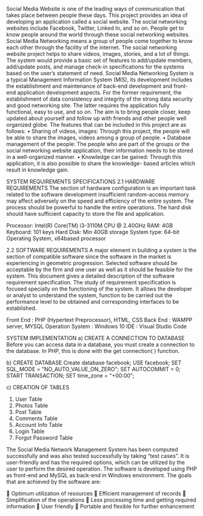 Social Media Website is one of the leading ways of communication that takes place between people these days. This project provides an idea of developing an application called a social website. The social networking websites include Facebook, Twitter, Linked In, and 
so on. People get to know people around the world through these social networking websites. Social Media Networking means a group of people come together to know each other through the facility of the internet. The social networking website project helps to share videos, images, stories, and a lot of things. The system would provide a basic set of features to add/update members, add/update posts, and manage check-in specifications for the systems based on the user’s statement of need. Social Media Networking System is a typical Management Information System (MIS), its development includes the establishment and maintenance of back-end development and front-end application development aspects. For the former requirement, the establishment of data consistency and integrity of the strong data security and good networking site. The latter requires the application fully functional, easy to use, and so on. 
The aim is to bring people closer, keep updated about yourself and follow up with friends and other people well organized globe. 
The features that can be included in this project are as follows: 
• Sharing of videos, images: Through this project, the people will be able to share the images, videos among a group of people. 
• Database management of the people: The people who are part of the groups or the social networking website application, their information needs to be stored in a well-organized manner. 
• Knowledge can be gained: Through this application, it is also possible to share the knowledge- based articles which result in knowledge gain. 

SYSTEM REQUIREMENTS SPECIFICATIONS
2.1 HARDWARE REQUIREMENTS
The section of hardware configuration is an important task related to the software development insufficient random-access memory may affect adversely on the speed and efficiency of the entire system. The process should be powerful to handle the entire operations. The hard disk should have sufficient capacity to store the file and application.

Processor: Intel(R) Core(TM) i3-3110M CPU @ 2.40GHz
RAM: 4GB
Keyboard: 101 keys
Hard Disk: Min 40GB storage
System type: 64-bit Operating System, x64based processor

2.2 SOFTWARE REQUIREMENTS
A major element in building a system is the section of compatible software since the software in the market is experiencing in geometric progression. Selected software should be acceptable by the firm and one user as well as it should be feasible for the system. This document gives a detailed description of the software requirement specification. The study of requirement specification is focused specially on the functioning of the system. It allows the developer or analyst to understand the system, function to be carried out the performance level to be obtained and corresponding interfaces to be established.

Front End : PHP (Hypertext Preprocessor), HTML, CSS
Back End : WAMPP server, MYSQL
Operation System : Windows 10
IDE : Visual Studio Code

SYSTEM IMPLEMENTATION
a) CREATE A CONNECTION TO DATABASE
Before you can access data in a database, you must create a connection to the database. In PHP, this is done with the get connection( ) function.
<?php
$con = mysqli_connect('localhost','root','','facebook');
?>

b) CREATE DATABASE
Create database facebook;
USE facebook;
SET SQL_MODE = "NO_AUTO_VALUE_ON_ZERO";
SET AUTOCOMMIT = 0;
START TRANSACTION;
SET time_zone = "+00:00";

c) CREATION OF TABLES
1. User Table
2. Photos Table
3. Post Table
4. Comments Table
5. Account Info Table
6. Login Table
7. Forgot Password Table
   
The Social Media Network Management System has been computed successfully and was also tested successfully by taking “test cases”. It is user-friendly and has the required options, which can be utilized by the user to perform the desired operation. The software is developed using PHP as front-end and MySQL as back-end in Windows environment. The goals that are achieved by the software are:

 Optimum utilization of resources
 Efficient management of records
 Simplification of the operations
 Less processing time and getting required information
 User friendly
 Portable and flexible for further enhancement
